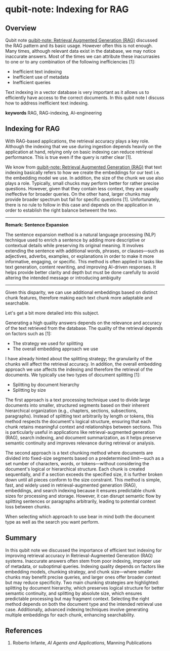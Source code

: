 # qubit-note: Indexing for RAG

## Overview

Qubit note <a href="2025-05-03-retrieval-augmented-generation.md">quibit-note: Retrieval Augmented Generation (RAG)</a> discussed the RAG pattern
and its basic usage. However often this is not enough. Many times, although relevant data exist in the database, we may notice inaccurate answers.
Most of the times we can attribute these inacurrasies to one or to any combination of the following inefficiencies [1]:

- Inefficient text indexing
- Inefficient use of metadata
- Inefficient queries

Text indexing in a vector database is very important as it allows us to efficiently have access to the correct documents.
In this qubit note I discuss how to address inefficient text indexing.

**keywords** RAG, RAG-indexing, AI-engineering

## Indexing for RAG

With RAG-based applications, the retrieval accuracy plays a key role. Although the indexing that
we use during ingestion depends heavily on the application at hand, relying only on basic indexing
can reduce retrieval performance. This is true even if the query is rather clear [1].

We know from <a href="2025-05-03-retrieval-augmented-generation.md">quibit-note: Retrieval Augmented Generation (RAG)</a>
that text indexing basically refers to how we create the embeddings for our text i.e. the embedding model we use.
In addition, the size of the chunk we use also plays a role. Typically, small chucks may perform better for rather
precise questions. However, given that they contain less context, they are usually ineffective for broader queries.
On the other hand, larger chunks may provide broader spectrum but fail for specific questions [1].
Unfortunately, there is no rule to follow in this case and depends on the application in order to establish the right balance betweent the two.

----
**Remark: Sentence Expansion**

The sentence expansion method is a natural language processing (NLP) technique used to enrich a sentence by adding more descriptive or contextual details while preserving its original meaning. It involves extending the sentence with additional words, phrases, or clauses—such as adjectives, adverbs, examples, or explanations in order to make it more informative, engaging, or specific. This method is often applied in tasks like text generation, content rewriting, and improving AI-driven responses. It helps provide better clarity and depth but must be done carefully to avoid altering the intended message or introducing ambiguity

----

Given this disparity, we can use additional embeddings based on distinct chunk features, therefore making
each text chunk more adaptable and searchable.

Let's get a bit more detailed into this subject. 

Generating a high quality answers depends on the relevance and accuracy of the text retrieved from the database.
The quality of the retrieval depends on factors such as [1]:

- The strategy we used for splitting
- The overall embedding approach we use

I have already hinted about the splitting strategy; the granularity of the chunks will affect the retrieval accuracy.
In addition, the overall embedding approach we use affects the indexing and therefore the retrieval of the documents.
We typically use two types of document splitting [1]:

- Splitting by document hierarchy
- Splitting by size

The first approach is a text processing technique used to divide large documents into smaller, structured segments based on their inherent hierarchical organization (e.g., chapters, sections, subsections, paragraphs). Instead of splitting text arbitrarily by length or tokens, this method respects the document's logical structure, ensuring that each chunk retains meaningful context and relationships between sections. This is particularly useful in applications like retrieval-augmented generation (RAG), search indexing, and document summarization, as it helps preserve semantic continuity and improves relevance during retrieval or analysis.

The second approach is a text chunking method where documents are divided into fixed-size segments based on a predetermined limit—such as a set number of characters, words, or tokens—without considering the document's logical or hierarchical structure. Each chunk is created sequentially, and if a section exceeds the specified size, it is further broken down until all pieces conform to the size constraint. This method is simple, fast, and widely used in retrieval-augmented generation (RAG), embeddings, and search indexing because it ensures predictable chunk sizes for processing and storage. However, it can disrupt semantic flow by splitting sentences or paragraphs arbitrarily, leading to potential context loss between chunks.

When selecting which approach to use bear in mind both the document type as well as the search you want perform.

## Summary

In this qubit note we discussed the importance of efficient text indexing for improving retrieval accuracy in Retrieval-Augmented Generation (RAG) systems.
Inaccurate answers often stem from poor indexing, improper use of metadata, or suboptimal queries. Indexing quality depends on factors like embedding models, chunking strategy, and chunk size—where smaller chunks may benefit precise queries, and larger ones offer broader context but may reduce specificity. Two main chunking strategies are highlighted: splitting by document hierarchy, which preserves logical structure for better semantic continuity, and splitting by absolute size, which ensures predictable processing but may fragment context. Selecting the right method depends on both the document type and the intended retrieval use case. Additionally, advanced indexing techniques involve generating multiple embeddings for each chunk, enhancing searchability.

## References

1. Roberto Infante, _AI Agents and Applications_, Manning Publications